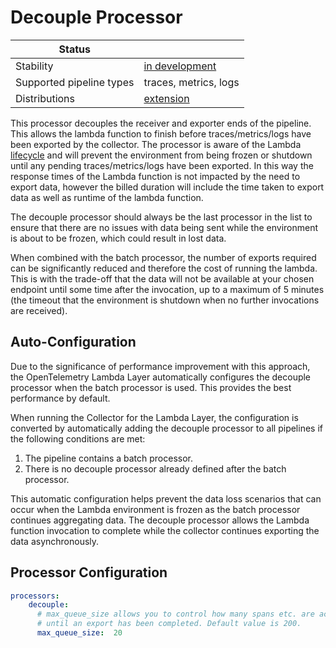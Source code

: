 # Decouple Processor

| Status                   |                       |
| ------------------------ |-----------------------|
| Stability                | [in development]      |
| Supported pipeline types | traces, metrics, logs |
| Distributions            | [extension]           |

This processor decouples the receiver and exporter ends of the pipeline. This allows the lambda function to finish before traces/metrics/logs have been exported by the collector. The processor is aware of the Lambda [lifecycle] and will prevent the environment from being frozen or shutdown until any pending traces/metrics/logs have been exported.
In this way the response times of the Lambda function is not impacted by the need to export data, however the billed duration will include the time taken to export data as well as runtime of the lambda function.

The decouple processor should always be the last processor in the list to ensure that there are no issues with data being sent while the environment is about to be frozen, which could result in lost data.

When combined with the batch processor, the number of exports required can be significantly reduced and therefore the cost of running the lambda. This is with the trade-off that the data will not be available at your chosen endpoint until some time after the invocation, up to a maximum of 5 minutes (the timeout that the environment is shutdown when no further invocations are received).

## Auto-Configuration

Due to the significance of performance improvement with this approach, the OpenTelemetry Lambda Layer automatically configures the decouple processor when the batch processor is used. This provides the best performance by default.

When running the Collector for the Lambda Layer, the configuration is converted by automatically adding the decouple processor to all pipelines if the following conditions are met:

1. The pipeline contains a batch processor.
2. There is no decouple processor already defined after the batch processor.

This automatic configuration helps prevent the data loss scenarios that can occur when the Lambda environment is frozen as the batch processor continues aggregating data. The decouple processor allows the Lambda function invocation to complete while the collector continues exporting the data asynchronously.

## Processor Configuration

```yaml
processors:
    decouple:
      # max_queue_size allows you to control how many spans etc. are accepted before the pipeline blocks
      # until an export has been completed. Default value is 200.
      max_queue_size:  20
```

[in development]: https://github.com/open-telemetry/opentelemetry-collector#development
[extension]: https://github.com/open-telemetry/opentelemetry-lambda/collector
[lifecycle]: https://docs.aws.amazon.com/lambda/latest/dg/runtimes-extensions-api.html#runtimes-extensions-api-lifecycle
